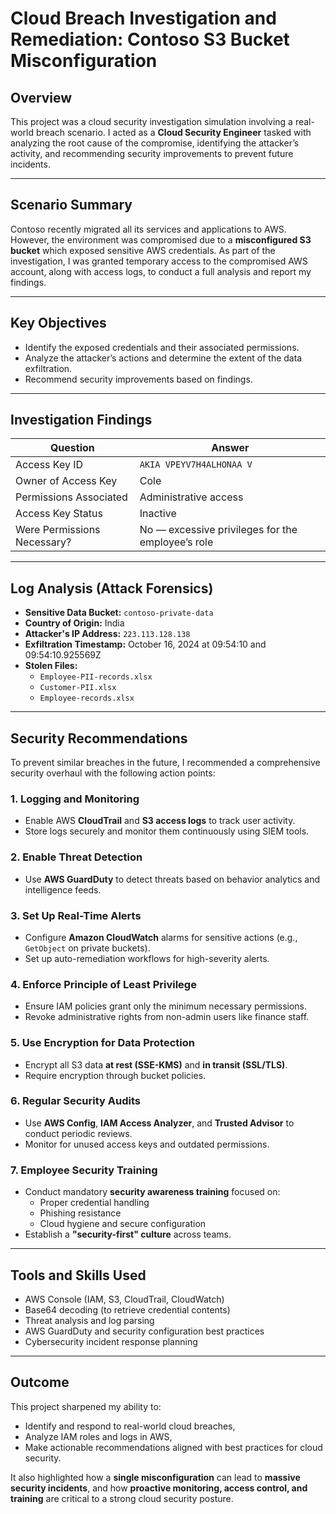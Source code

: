 
# **Cloud Breach Investigation and Remediation: Contoso S3 Bucket Misconfiguration**

## **Overview**

This project was a cloud security investigation simulation involving a real-world breach scenario. I acted as a **Cloud Security Engineer** tasked with analyzing the root cause of the compromise, identifying the attacker’s activity, and recommending security improvements to prevent future incidents.

---

## **Scenario Summary**

Contoso recently migrated all its services and applications to AWS. However, the environment was compromised due to a **misconfigured S3 bucket** which exposed sensitive AWS credentials. As part of the investigation, I was granted temporary access to the compromised AWS account, along with access logs, to conduct a full analysis and report my findings.

---

## **Key Objectives**

- Identify the exposed credentials and their associated permissions.
- Analyze the attacker’s actions and determine the extent of the data exfiltration.
- Recommend security improvements based on findings.

---

## **Investigation Findings**

| **Question** | **Answer** |
|--------------|-----------|
| Access Key ID | `AKIA VPEYV7H4ALHONAA V` |
| Owner of Access Key | Cole |
| Permissions Associated | Administrative access |
| Access Key Status | Inactive |
| Were Permissions Necessary? | No — excessive privileges for the employee’s role |

---

## **Log Analysis (Attack Forensics)**

- **Sensitive Data Bucket:** `contoso-private-data`
- **Country of Origin:** India
- **Attacker's IP Address:** `223.113.128.138`
- **Exfiltration Timestamp:** October 16, 2024 at 09:54:10 and 09:54:10.925569Z
- **Stolen Files:**
  - `Employee-PII-records.xlsx`
  - `Customer-PII.xlsx`
  - `Employee-records.xlsx`

---

## **Security Recommendations**

To prevent similar breaches in the future, I recommended a comprehensive security overhaul with the following action points:

### 1. **Logging and Monitoring**
- Enable AWS **CloudTrail** and **S3 access logs** to track user activity.
- Store logs securely and monitor them continuously using SIEM tools.

### 2. **Enable Threat Detection**
- Use **AWS GuardDuty** to detect threats based on behavior analytics and intelligence feeds.

### 3. **Set Up Real-Time Alerts**
- Configure **Amazon CloudWatch** alarms for sensitive actions (e.g., `GetObject` on private buckets).
- Set up auto-remediation workflows for high-severity alerts.

### 4. **Enforce Principle of Least Privilege**
- Ensure IAM policies grant only the minimum necessary permissions.
- Revoke administrative rights from non-admin users like finance staff.

### 5. **Use Encryption for Data Protection**
- Encrypt all S3 data **at rest (SSE-KMS)** and **in transit (SSL/TLS)**.
- Require encryption through bucket policies.

### 6. **Regular Security Audits**
- Use **AWS Config**, **IAM Access Analyzer**, and **Trusted Advisor** to conduct periodic reviews.
- Monitor for unused access keys and outdated permissions.

### 7. **Employee Security Training**
- Conduct mandatory **security awareness training** focused on:
  - Proper credential handling
  - Phishing resistance
  - Cloud hygiene and secure configuration
- Establish a **"security-first" culture** across teams.

---

## **Tools and Skills Used**

- AWS Console (IAM, S3, CloudTrail, CloudWatch)
- Base64 decoding (to retrieve credential contents)
- Threat analysis and log parsing
- AWS GuardDuty and security configuration best practices
- Cybersecurity incident response planning

---

## **Outcome**

This project sharpened my ability to:
- Identify and respond to real-world cloud breaches,
- Analyze IAM roles and logs in AWS,
- Make actionable recommendations aligned with best practices for cloud security.

It also highlighted how a **single misconfiguration** can lead to **massive security incidents**, and how **proactive monitoring, access control, and training** are critical to a strong cloud security posture.
